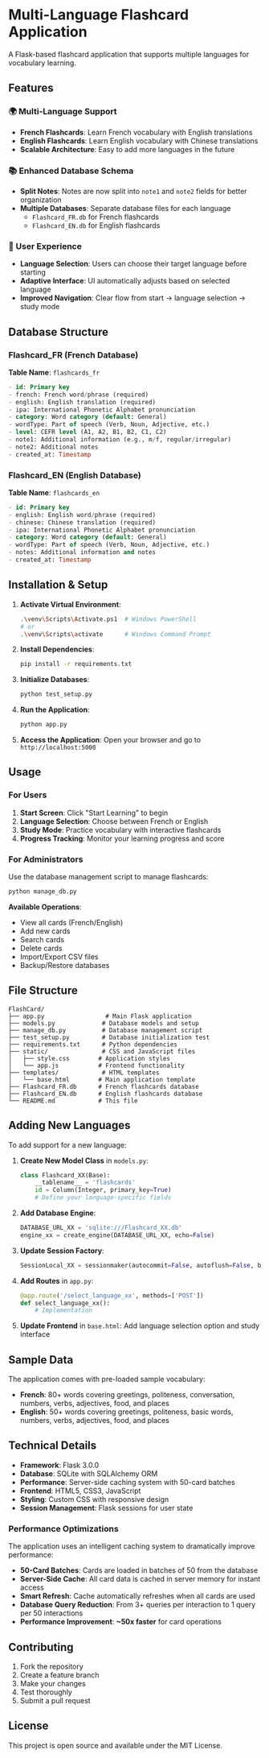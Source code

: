 # Multi-Language Flashcard Application

A Flask-based flashcard application that supports multiple languages for vocabulary learning.

## Features

### 🌍 Multi-Language Support
- **French Flashcards**: Learn French vocabulary with English translations
- **English Flashcards**: Learn English vocabulary with Chinese translations
- **Scalable Architecture**: Easy to add more languages in the future

### 📚 Enhanced Database Schema
- **Split Notes**: Notes are now split into `note1` and `note2` fields for better organization
- **Multiple Databases**: Separate database files for each language
  - `Flashcard_FR.db` for French flashcards
  - `Flashcard_EN.db` for English flashcards

### 🎯 User Experience
- **Language Selection**: Users can choose their target language before starting
- **Adaptive Interface**: UI automatically adjusts based on selected language
- **Improved Navigation**: Clear flow from start → language selection → study mode

## Database Structure

### Flashcard_FR (French Database)
**Table Name**: `flashcards_fr`
```sql
- id: Primary key
- french: French word/phrase (required)
- english: English translation (required)
- ipa: International Phonetic Alphabet pronunciation
- category: Word category (default: General)
- wordType: Part of speech (Verb, Noun, Adjective, etc.)
- level: CEFR level (A1, A2, B1, B2, C1, C2)
- note1: Additional information (e.g., m/f, regular/irregular)
- note2: Additional notes
- created_at: Timestamp
```

### Flashcard_EN (English Database)
**Table Name**: `flashcards_en`
```sql
- id: Primary key
- english: English word/phrase (required)
- chinese: Chinese translation (required)
- ipa: International Phonetic Alphabet pronunciation
- category: Word category (default: General)
- wordType: Part of speech (Verb, Noun, Adjective, etc.)
- notes: Additional information and notes
- created_at: Timestamp
```

## Installation & Setup

1. **Activate Virtual Environment**:
   ```bash
   .\venv\Scripts\Activate.ps1  # Windows PowerShell
   # or
   .\venv\Scripts\activate      # Windows Command Prompt
   ```

2. **Install Dependencies**:
   ```bash
   pip install -r requirements.txt
   ```

3. **Initialize Databases**:
   ```bash
   python test_setup.py
   ```

4. **Run the Application**:
   ```bash
   python app.py
   ```

5. **Access the Application**:
   Open your browser and go to `http://localhost:5000`

## Usage

### For Users
1. **Start Screen**: Click "Start Learning" to begin
2. **Language Selection**: Choose between French or English
3. **Study Mode**: Practice vocabulary with interactive flashcards
4. **Progress Tracking**: Monitor your learning progress and score

### For Administrators
Use the database management script to manage flashcards:

```bash
python manage_db.py
```

**Available Operations**:
- View all cards (French/English)
- Add new cards
- Search cards
- Delete cards
- Import/Export CSV files
- Backup/Restore databases

## File Structure

```
FlashCard/
├── app.py                 # Main Flask application
├── models.py             # Database models and setup
├── manage_db.py          # Database management script
├── test_setup.py         # Database initialization test
├── requirements.txt      # Python dependencies
├── static/               # CSS and JavaScript files
│   ├── style.css        # Application styles
│   └── app.js           # Frontend functionality
├── templates/            # HTML templates
│   └── base.html        # Main application template
├── Flashcard_FR.db      # French flashcards database
├── Flashcard_EN.db      # English flashcards database
└── README.md            # This file
```

## Adding New Languages

To add support for a new language:

1. **Create New Model Class** in `models.py`:
   ```python
   class Flashcard_XX(Base):
       __tablename__ = 'flashcards'
       id = Column(Integer, primary_key=True)
       # Define your language-specific fields
   ```

2. **Add Database Engine**:
   ```python
   DATABASE_URL_XX = 'sqlite:///Flashcard_XX.db'
   engine_xx = create_engine(DATABASE_URL_XX, echo=False)
   ```

3. **Update Session Factory**:
   ```python
   SessionLocal_XX = sessionmaker(autocommit=False, autoflush=False, bind=engine_xx)
   ```

4. **Add Routes** in `app.py`:
   ```python
   @app.route('/select_language_xx', methods=['POST'])
   def select_language_xx():
       # Implementation
   ```

5. **Update Frontend** in `base.html`:
   Add language selection option and study interface

## Sample Data

The application comes with pre-loaded sample vocabulary:

- **French**: 80+ words covering greetings, politeness, conversation, numbers, verbs, adjectives, food, and places
- **English**: 50+ words covering greetings, politeness, basic words, numbers, verbs, adjectives, food, and places

## Technical Details

- **Framework**: Flask 3.0.0
- **Database**: SQLite with SQLAlchemy ORM
- **Performance**: Server-side caching system with 50-card batches
- **Frontend**: HTML5, CSS3, JavaScript
- **Styling**: Custom CSS with responsive design
- **Session Management**: Flask sessions for user state

### Performance Optimizations

The application uses an intelligent caching system to dramatically improve performance:

- **50-Card Batches**: Cards are loaded in batches of 50 from the database
- **Server-Side Cache**: All card data is cached in server memory for instant access
- **Smart Refresh**: Cache automatically refreshes when all cards are used
- **Database Query Reduction**: From 3+ queries per interaction to 1 query per 50 interactions
- **Performance Improvement**: **~50x faster** for card operations

## Contributing

1. Fork the repository
2. Create a feature branch
3. Make your changes
4. Test thoroughly
5. Submit a pull request

## License

This project is open source and available under the MIT License.

